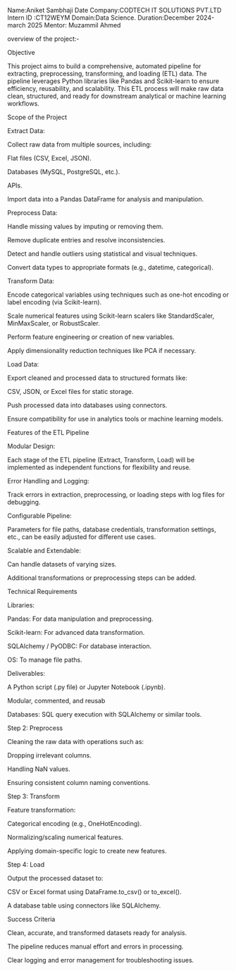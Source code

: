 Name:Aniket Sambhaji Date
Company:CODTECH IT SOLUTIONS PVT.LTD 
Intern ID :CT12WEYM Domain:Data Science.
Duration:December 2024-march 2025
Mentor: Muzammil Ahmed

overview of the project:-

Objective

This project aims to build a comprehensive, automated pipeline for extracting, preprocessing, transforming, and loading (ETL) data. The pipeline leverages Python libraries like Pandas and Scikit-learn to ensure efficiency, reusability, and scalability. This ETL process will make raw data clean, structured, and ready for downstream analytical or machine learning workflows.

Scope of the Project

Extract Data:

Collect raw data from multiple sources, including:

Flat files (CSV, Excel, JSON).

Databases (MySQL, PostgreSQL, etc.).

APIs.

Import data into a Pandas DataFrame for analysis and manipulation.

Preprocess Data:

Handle missing values by imputing or removing them.

Remove duplicate entries and resolve inconsistencies.

Detect and handle outliers using statistical and visual techniques.

Convert data types to appropriate formats (e.g., datetime, categorical).

Transform Data:

Encode categorical variables using techniques such as one-hot encoding or label encoding (via Scikit-learn).

Scale numerical features using Scikit-learn scalers like StandardScaler, MinMaxScaler, or RobustScaler.

Perform feature engineering or creation of new variables.

Apply dimensionality reduction techniques like PCA if necessary.

Load Data:

Export cleaned and processed data to structured formats like:

CSV, JSON, or Excel files for static storage.

Push processed data into databases using connectors.

Ensure compatibility for use in analytics tools or machine learning models.

Features of the ETL Pipeline

Modular Design:

Each stage of the ETL pipeline (Extract, Transform, Load) will be implemented as independent functions for flexibility and reuse.

Error Handling and Logging:

Track errors in extraction, preprocessing, or loading steps with log files for debugging.

Configurable Pipeline:

Parameters for file paths, database credentials, transformation settings, etc., can be easily adjusted for different use cases.

Scalable and Extendable:

Can handle datasets of varying sizes.

Additional transformations or preprocessing steps can be added.

Technical Requirements

Libraries:

Pandas: For data manipulation and preprocessing.

Scikit-learn: For advanced data transformation.

SQLAlchemy / PyODBC: For database interaction.

OS: To manage file paths.

Deliverables:

A Python script (.py file) or Jupyter Notebook (.ipynb).

Modular, commented, and reusab

Databases: SQL query execution with SQLAlchemy or similar tools.

Step 2: Preprocess

Cleaning the raw data with operations such as:

Dropping irrelevant columns.

Handling NaN values.

Ensuring consistent column naming conventions.

Step 3: Transform

Feature transformation:

Categorical encoding (e.g., OneHotEncoding).

Normalizing/scaling numerical features.

Applying domain-specific logic to create new features.

Step 4: Load

Output the processed dataset to:

CSV or Excel format using DataFrame.to_csv() or to_excel().

A database table using connectors like SQLAlchemy.

Success Criteria

Clean, accurate, and transformed datasets ready for analysis.

The pipeline reduces manual effort and errors in processing.

Clear logging and error management for troubleshooting issues.
